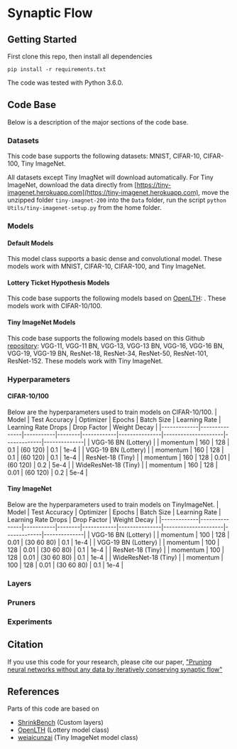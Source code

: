 # Synaptic Flow


## Getting Started
First clone this repo, then install all dependencies
```
pip install -r requirements.txt
```
The code was tested with Python 3.6.0.

## Code Base
Below is a description of the major sections of the code base.

### Datasets
This code base supports the following datasets: MNIST, CIFAR-10, CIFAR-100, Tiny ImageNet. 

All datasets except Tiny ImagNet will download automatically.  For Tiny ImageNet, download the data directly from [https://tiny-imagenet.herokuapp.com](https://tiny-imagenet.herokuapp.com), move the unzipped folder ``tiny-imagnet-200`` into the ```Data``` folder, run the script `python Utils/tiny-imagenet-setup.py` from the home folder.

### Models

####  Default Models

This model class supports a basic dense and convolutional model.  These models work with MNIST, CIFAR-10, CIFAR-100, and Tiny ImageNet. 

####  Lottery Ticket Hypothesis Models
This code base supports the following models based on [OpenLTH](https://github.com/facebookresearch/open_lth): . These models work with CIFAR-10/100.


####  Tiny ImageNet Models
This code base supports the following models based on this Github [repository](https://github.com/weiaicunzai/pytorch-cifar100): VGG-11, VGG-11 BN, VGG-13, VGG-13 BN, VGG-16, VGG-16 BN, VGG-19, VGG-19 BN, ResNet-18, ResNet-34, ResNet-50, ResNet-101, ResNet-152. These models work with Tiny ImageNet.


### Hyperparameters
#### CIFAR-10/100
Below are the hyperparameters used to train models on CIFAR-10/100.
| Model       | Test Accuracy | Optimizer | Epochs | Batch Size | Learning Rate | Learning Rate Drops | Drop Factor | Weight Decay |
|-------------|---------------|-----------|--------|------------|---------------|---------------------|-------------|--------------|
| VGG-16 BN (Lottery)     |         | momentum  | 160    | 128        | 0.1           | (60 120)        | 0.1         | 1e-4         |
| VGG-19 BN (Lottery)     |         | momentum  | 160    | 128        | 0.1           | (60 120)        | 0.1         | 1e-4         |
| ResNet-18 (Tiny)     |         | momentum  | 160    | 128        | 0.01          | (60 120)        | 0.2         | 5e-4         |
| WideResNet-18 (Tiny) |         | momentum  | 160    | 128        | 0.01          | (60 120)        | 0.2         | 5e-4         |

#### Tiny ImageNet
Below are the hyperparameters used to train models on TinyImageNet.
| Model       | Test Accuracy | Optimizer | Epochs | Batch Size | Learning Rate | Learning Rate Drops | Drop Factor | Weight Decay |
|-------------|---------------|-----------|--------|------------|---------------|---------------------|-------------|--------------|
| VGG-16 BN (Lottery)     |         | momentum  | 100    | 128        | 0.01          | (30 60 80) | 0.1         | 1e-4         |
| VGG-19 BN (Lottery)     |         | momentum  | 100    | 128        | 0.01          | (30 60 80) | 0.1         | 1e-4         |
| ResNet-18 (Tiny)     |         | momentum  | 100    | 128        | 0.01          | (30 60 80) | 0.1         | 1e-4         |
| WideResNet-18 (Tiny) |         | momentum  | 100    | 128        | 0.01          | (30 60 80) | 0.1         | 1e-4         |


### Layers

### Pruners

### Experiments

## Citation
If you use this code for your research, please cite our paper,
["Pruning neural networks without any data by iteratively conserving synaptic flow"]()

## References
Parts of this code are based on 
- [ShrinkBench](https://shrinkbench.github.io/) (Custom layers)
- [OpenLTH](https://github.com/facebookresearch/open_lth) (Lottery model class)
- [weiaicunzai](https://github.com/weiaicunzai/pytorch-cifar100) (Tiny ImageNet model class)
